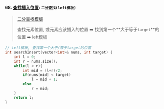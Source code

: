 #### 68. [查找插入位置](https://leetcode.cn/problems/N6YdxV/): `二分查找(left模板)`

> [二分查找模版](/acwing/Section%201/acwing%20-%20%E4%BA%8C%E5%88%86%E6%B3%95.md)
> 
> 查找元素位置, 或元素应该插入的位置 ➡️ 找到第一个**大于等于`target`**的位置 ➡️ left模板

```CPP
// left模板, 查找第一个大于/等于target的位置
int searchInsert(vector<int>& nums, int target) {
    int l = 0;
    int r = nums.size();
    while(l < r){
        int mid = (l+r)/2;
        if(nums[mid] < target)
            l = mid + 1;
        else
            r = mid;
    }
    return l;
}
```